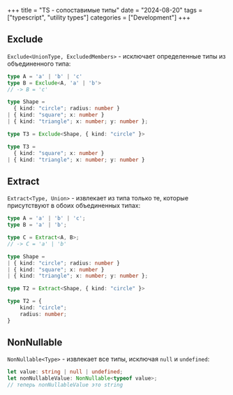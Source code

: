 +++
title = "TS - сопоставимые типы"
date = "2024-08-20"
tags = ["typescript", "utility types"]
categories = ["Development"]
+++

## Exclude

`Exclude<UnionType, ExcludedMembers>` - исключает определенные типы из объединенного типа:

```typescript
type A = 'a' | 'b' | 'c'
type B = Exclude<A, 'a' | 'b'>
// -> B = 'c'
```

```typescript
type Shape =
  { kind: "circle"; radius: number }
| { kind: "square"; x: number }
| { kind: "triangle"; x: number; y: number };

type T3 = Exclude<Shape, { kind: "circle" }>

type T3 =
  { kind: "square"; x: number }
| { kind: "triangle"; x: number; y: number }
```

## Extract

`Extract<Type, Union>` - извлекает из типа только те, которые присутствуют в обоих объединенных типах:

```typescript
type A = 'a' | 'b' | 'c';
type B = 'a' | 'b';

type C = Extract<A, B>;
// -> C = 'a' | 'b'
```

```typescript
type Shape =
| { kind: "circle"; radius: number }
| { kind: "square"; x: number }
| { kind: "triangle"; x: number; y: number };

type T2 = Extract<Shape, { kind: "circle" }>

type T2 = {
    kind: "circle";
    radius: number;
}
```

## NonNullable

`NonNullable<Type>` - извлекает все типы, исключая `null` и `undefined`:

```typescript
let value: string | null | undefined;
let nonNullableValue: NonNullable<typeof value>;
// теперь nonNullableValue это string
```